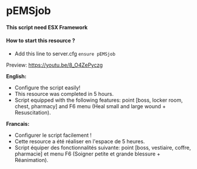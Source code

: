 # pEMSjob

#### This script need ESX Framework

#### How to start this resource ?
   - Add this line to server.cfg `ensure pEMSjob`

Preview: https://youtu.be/8_O4ZePyczg

__English:__
   - Configure the script easily!
   - This resource was completed in 5 hours.
   - Script equipped with the following features: point [boss, locker room, chest, pharmacy] and F6 menu (Heal small and large wound + Resuscitation).

__Francais:__
   - Configurer le script facilement !
   - Cette resource a été réaliser en l'espace de 5 heures.
   - Script équiper des fonctionnalités suivante: point [boss, vestiaire, coffre, pharmacie] et menu F6 (Soigner petite et grande blessure + Réanimation).
